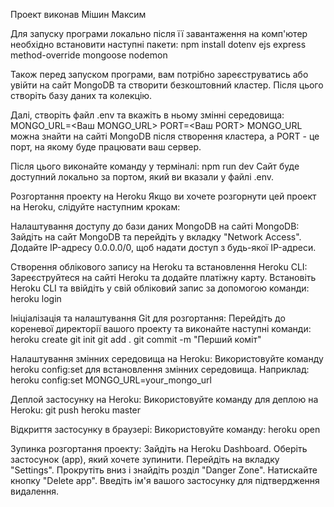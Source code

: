 Проект виконав Мішин Максим

Для запуску програми локально після її завантаження на комп'ютер необхідно встановити наступні пакети:
npm install dotenv ejs express method-override mongoose nodemon

Також перед запуском програми, вам потрібно зареєструватись або увійти на сайт MongoDB та створити безкоштовний кластер. Після цього створіть базу даних та колекцію.

Далі, створіть файл .env та вкажіть в ньому змінні середовища:
MONGO_URL=<Ваш MONGO_URL>
PORT=<Ваш PORT>
MONGO_URL можна знайти на сайті MongoDB після створення кластера, а PORT - це порт, на якому буде працювати ваш сервер.

Після цього виконайте команду у терміналі:
npm run dev
Сайт буде доступний локально за портом, який ви вказали у файлі .env.

Розгортання проекту на Heroku
Якщо ви хочете розгорнути цей проект на Heroku, слідуйте наступним крокам:

Налаштування доступу до бази даних MongoDB на сайті MongoDB:
Зайдіть на сайт MongoDB та перейдіть у вкладку "Network Access".
Додайте IP-адресу 0.0.0.0/0, щоб надати доступ з будь-якої IP-адреси.

Створення облікового запису на Heroku та встановлення Heroku CLI:
Зареєструйтеся на сайті Heroku та додайте платіжну карту.
Встановіть Heroku CLI та ввійдіть у свій обліковий запис за допомогою команди:
heroku login

Ініціалізація та налаштування Git для розгортання:
Перейдіть до кореневої директорії вашого проекту та виконайте наступні команди:
heroku create
git init
git add .
git commit -m "Перший коміт"

Налаштування змінних середовища на Heroku:
Використовуйте команду heroku config:set для встановлення змінних середовища. Наприклад:
heroku config:set MONGO_URL=your_mongo_url

Деплой застосунку на Heroku:
Використовуйте команду для деплою на Heroku:
git push heroku master

Відкриття застосунку в браузері:
Використовуйте команду:
heroku open

Зупинка розгортання проекту:
Зайдіть на Heroku Dashboard.
Оберіть застосунок (app), який хочете зупинити.
Перейдіть на вкладку "Settings".
Прокрутіть вниз і знайдіть розділ "Danger Zone".
Натискайте кнопку "Delete app".
Введіть ім'я вашого застосунку для підтвердження видалення.
